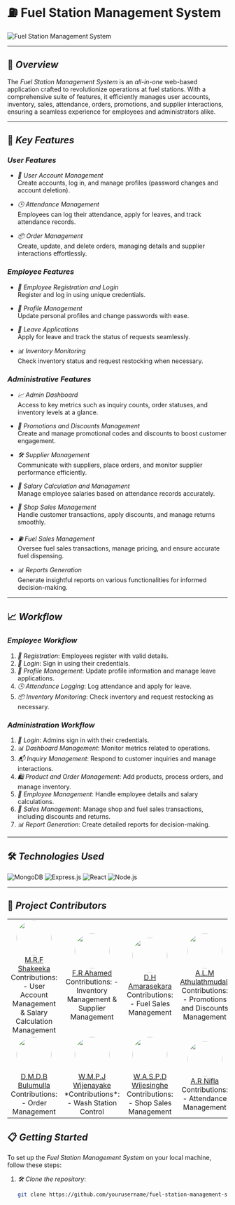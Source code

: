 # ⛽ Fuel Station Management System

![Fuel Station Management System](https://via.placeholder.com/1200x300?text=Fuel+Station+Management+System) <!-- Replace with an appropriate image URL -->

---

## 🌟 *Overview*

The *Fuel Station Management System* is an *all-in-one* web-based application crafted to revolutionize operations at fuel stations. With a comprehensive suite of features, it efficiently manages user accounts, inventory, sales, attendance, orders, promotions, and supplier interactions, ensuring a seamless experience for employees and administrators alike.

---

## 🔑 *Key Features*

### *User Features* 

- *👤 User Account Management*  
  Create accounts, log in, and manage profiles (password changes and account deletion).

- *🕒 Attendance Management*  
  Employees can log their attendance, apply for leaves, and track attendance records.

- *📦 Order Management*  
  Create, update, and delete orders, managing details and supplier interactions effortlessly.

### *Employee Features*

- *🔑 Employee Registration and Login*  
  Register and log in using unique credentials.

- *👥 Profile Management*  
  Update personal profiles and change passwords with ease.

- *🌴 Leave Applications*  
  Apply for leave and track the status of requests seamlessly.

- *📊 Inventory Monitoring*  
  Check inventory status and request restocking when necessary.

### *Administrative Features*

- *📈 Admin Dashboard*  
  Access to key metrics such as inquiry counts, order statuses, and inventory levels at a glance.

- *💸 Promotions and Discounts Management*  
  Create and manage promotional codes and discounts to boost customer engagement.

- *🛠️ Supplier Management*  
  Communicate with suppliers, place orders, and monitor supplier performance efficiently.

- *💼 Salary Calculation and Management*  
  Manage employee salaries based on attendance records accurately.

- *🛒 Shop Sales Management*  
  Handle customer transactions, apply discounts, and manage returns smoothly.

- *⛽ Fuel Sales Management*  
  Oversee fuel sales transactions, manage pricing, and ensure accurate fuel dispensing.

- *📊 Reports Generation*  
  Generate insightful reports on various functionalities for informed decision-making.

---

## 📈 *Workflow*

### *Employee Workflow*

1. *👥 Registration*: Employees register with valid details.
2. *🔐 Login*: Sign in using their credentials.
3. *📝 Profile Management*: Update profile information and manage leave applications.
4. *🕒 Attendance Logging*: Log attendance and apply for leave.
5. *📦 Inventory Monitoring*: Check inventory and request restocking as necessary.

### *Administration Workflow*

1. *🔑 Login*: Admins sign in with their credentials.
2. *📊 Dashboard Management*: Monitor metrics related to operations.
3. *📬 Inquiry Management*: Respond to customer inquiries and manage interactions.
4. *🛍️ Product and Order Management*: Add products, process orders, and manage inventory.
5. *👥 Employee Management*: Handle employee details and salary calculations.
6. *🛒 Sales Management*: Manage shop and fuel sales transactions, including discounts and returns.
7. *📊 Report Generation*: Create detailed reports for decision-making.

---

## 🛠️ *Technologies Used*

<div>
  <img src="https://img.shields.io/badge/MongoDB-4.4-green?logo=mongodb&style=flat-square" alt="MongoDB" />
  <img src="https://img.shields.io/badge/Express.js-4.17-blue?logo=express&style=flat-square" alt="Express.js" />
  <img src="https://img.shields.io/badge/React-17.0.2-61DAFB?logo=react&style=flat-square" alt="React" />
  <img src="https://img.shields.io/badge/Node.js-14.17.0-green?logo=node.js&style=flat-square" alt="Node.js" />
</div>

---


## 👥 *Project Contributors*

<table>
  <tr>
    <td align="center">
      <a href="https://github.com/username1">
        <img src="https://github.com/username1.png?size=100" width="80" height="80" style="border-radius: 50%;" /><br />
        M.R.F Shakeeka
      </a><br />
      Contributions:  
      - User Account Management & Salary Calculation Management
    </td>
    <td align="center">
      <a href="https://github.com/Ahamed-Rahman">
        <img src="https://github.com/Ahamed-Rahman.png?size=100" width="80" height="80" style="border-radius: 50%;" /><br />
        F.R Ahamed
      </a><br />
      Contributions:  
      - Inventory Management & Supplier Management 
    </td>
    <td align="center">
      <a href="https://github.com/Dinuka24-coder">
        <img src="https://github.com/Dinuka24-coder.png?size=100" width="80" height="80" style="border-radius: 50%;" /><br />
        D.H Amarasekara
      </a><br />
      Contributions:  
      - Fuel Sales Management  
    </td>
    <td align="center">
      <a href="https://github.com/username4">
        <img src="https://github.com/username4.png?size=100" width="80" height="80" style="border-radius: 50%;" /><br />
        A.L.M Athulathmudali
      </a><br />
      Contributions:  
      - Promotions and Discounts Management  
    </td>
  </tr>
  <tr>
    <td align="center">
      <a href="https://github.com/username5">
        <img src="https://github.com/username5.png?size=100" width="80" height="80" style="border-radius: 50%;" /><br />
        D.M.D.B Bulumulla
      </a><br />
      Contributions:  
      - Order Management  
    </td>
    <td align="center">
      <a href="https://github.com/username6">
        <img src="https://github.com/username6.png?size=100" width="80" height="80" style="border-radius: 50%;" /><br />
        W.M.P.J Wijenayake
      </a><br />
      *Contributions*:  
      - Wash Station Control  
    </td>
    <td align="center">
      <a href="https://github.com/username7">
        <img src="https://github.com/username7.png?size=100" width="80" height="80" style="border-radius: 50%;" /><br />
        W.A.S.P.D Wijesinghe
      </a><br />
      Contributions:  
      - Shop Sales Management  
    </td>
    <td align="center">
      <a href="https://github.com/username8">
        <img src="https://github.com/username8.png?size=100" width="80" height="80" style="border-radius: 50%;" /><br />
        A.R Nifla
      </a><br />
      Contributions:  
      - Attendance Management  
    </td>
  </tr>
</table>







## 📋 *Getting Started*

To set up the *Fuel Station Management System* on your local machine, follow these steps:

1. *🛠️ Clone the repository*:
   ```bash
   git clone https://github.com/yourusername/fuel-station-management-system.git
